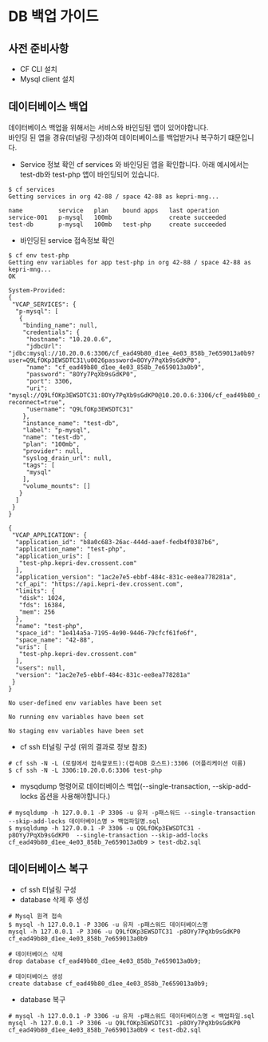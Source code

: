 # DB 백업 가이드
## 사전 준비사항
- CF CLI 설치 
- Mysql client 설치

## 데이터베이스 백업
데이터베이스 백업을 위해서는 서비스와 바인딩된 앱이 있어야합니다. </br>
바인딩 된 앱을 경유(터널링 구성)하여 데이터베이스를 백업받거나 복구하기 떄문입니다.

- Service 정보 확인
cf services 와 바인딩된 앱을 확인합니다. 아래 예시에서는 test-db와 test-php 앱이 바인딩되어 있습니다.
```
$ cf services
Getting services in org 42-88 / space 42-88 as kepri-mng...

name          service   plan    bound apps   last operation
service-001   p-mysql   100mb                create succeeded
test-db       p-mysql   100mb   test-php     create succeeded
```

- 바인딩된 service 접속정보 확인
```
$ cf env test-php
Getting env variables for app test-php in org 42-88 / space 42-88 as kepri-mng...
OK

System-Provided:
{
 "VCAP_SERVICES": {
  "p-mysql": [
   {
    "binding_name": null,
    "credentials": {
     "hostname": "10.20.0.6",
     "jdbcUrl": "jdbc:mysql://10.20.0.6:3306/cf_ead49b80_d1ee_4e03_858b_7e659013a0b9?user=Q9LfOKp3EWSDTC31\u0026password=8OYy7PqXb9sGdKP0",
     "name": "cf_ead49b80_d1ee_4e03_858b_7e659013a0b9",
     "password": "8OYy7PqXb9sGdKP0",
     "port": 3306,
     "uri": "mysql://Q9LfOKp3EWSDTC31:8OYy7PqXb9sGdKP0@10.20.0.6:3306/cf_ead49b80_d1ee_4e03_858b_7e659013a0b9?reconnect=true",
     "username": "Q9LfOKp3EWSDTC31"
    },
    "instance_name": "test-db",
    "label": "p-mysql",
    "name": "test-db",
    "plan": "100mb",
    "provider": null,
    "syslog_drain_url": null,
    "tags": [
     "mysql"
    ],
    "volume_mounts": []
   }
  ]
 }
}

{
 "VCAP_APPLICATION": {
  "application_id": "b8a0c683-26ac-444d-aaef-fedb4f0387b6",
  "application_name": "test-php",
  "application_uris": [
   "test-php.kepri-dev.crossent.com"
  ],
  "application_version": "1ac2e7e5-ebbf-484c-831c-ee8ea778281a",
  "cf_api": "https://api.kepri-dev.crossent.com",
  "limits": {
   "disk": 1024,
   "fds": 16384,
   "mem": 256
  },
  "name": "test-php",
  "space_id": "1e414a5a-7195-4e90-9446-79cfcf61fe6f",
  "space_name": "42-88",
  "uris": [
   "test-php.kepri-dev.crossent.com"
  ],
  "users": null,
  "version": "1ac2e7e5-ebbf-484c-831c-ee8ea778281a"
 }
}

No user-defined env variables have been set

No running env variables have been set

No staging env variables have been set
```

- cf ssh 터널링 구성 (위의 결과로 정보 참조)
```
# cf ssh -N -L (로컬에서 접속할포트):(접속DB 호스트):3306 (어플리케이션 이름)
$ cf ssh -N -L 3306:10.20.0.6:3306 test-php
```
- mysqdump 명령어로 데이터베이스 백업(--single-transaction, --skip-add-locks 옵션을 사용해야합니다.)
```
# mysqldump -h 127.0.0.1 -P 3306 -u 유저 -p패스워드 --single-transaction --skip-add-locks 데이터베이스명 > 백업파일명.sql
$ mysqldump -h 127.0.0.1 -P 3306 -u Q9LfOKp3EWSDTC31 -p8OYy7PqXb9sGdKP0  --single-transaction --skip-add-locks cf_ead49b80_d1ee_4e03_858b_7e659013a0b9 > test-db2.sql
```

## 데이터베이스 복구
- cf ssh 터널링 구성
- database 삭제 후 생성 
```
# Mysql 원격 접속
$ mysql -h 127.0.0.1 -P 3306 -u 유저 -p패스워드 데이터베이스명
mysql -h 127.0.0.1 -P 3306 -u Q9LfOKp3EWSDTC31 -p8OYy7PqXb9sGdKP0 cf_ead49b80_d1ee_4e03_858b_7e659013a0b9

# 데이터베이스 삭제
drop database cf_ead49b80_d1ee_4e03_858b_7e659013a0b9;

# 데이터베이스 생성
create database cf_ead49b80_d1ee_4e03_858b_7e659013a0b9;
```

- database 복구
```
# mysql -h 127.0.0.1 -P 3306 -u 유저 -p패스워드 데이터베이스명 < 백업파일.sql
mysql -h 127.0.0.1 -P 3306 -u Q9LfOKp3EWSDTC31 -p8OYy7PqXb9sGdKP0 cf_ead49b80_d1ee_4e03_858b_7e659013a0b9 < test-db2.sql

```

